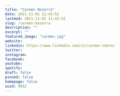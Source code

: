 ```yaml
---
title: "Carmen Bezerra"
date: 2021-11-02 11:43:52
lastmod: 2021-11-02 11:43:52
slug: /carmen-bezerra
description: ""
excerpt: ""
featured_image: "carmen.jpg"
website: 
linkedin: https://www.linkedin.com/in/carmen-nobre/
twitter: 
instagram: 
facebook: 
youtube: 
spotify: 
draft: false
pinned: false
homepage: false
uuid: 9952
---
```


